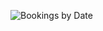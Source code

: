 ![Bookings by Date](<img width="1580" height="880" alt="Image" src="https://github.com/user-attachments/assets/72e73c29-e818-4183-a09c-0db7e0e9baf1" />)
